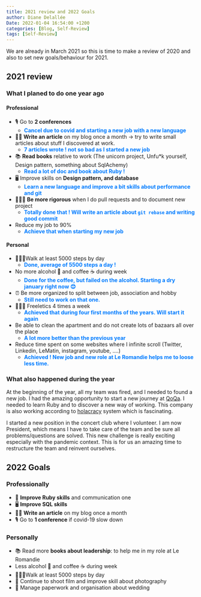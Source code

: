```yaml
---
title: 2021 review and 2022 Goals
author: Diane Delallée
Date: 2022-01-04 16:54:00 +1200
categories: [Blog, Self-Review]
tags: [Self-Review]
---
```


We are already in March 2021 so this is time to make a review of 2020 and also to set new goals/behaviour for 2021.

## 2021 review
### What I planed to do one year ago

#### Professional
- 🎙 Go to **2 conferences**
  - <span style="color:#007bff; font-weight:bold;"> Cancel due to covid and starting a new job with a new language </span>
- ✍🏼 **Write an article** on my blog once a month -> try to write small articles about stuff I discovered at work.
  - <span style="color:#007bff; font-weight:bold;"> 7 articles wrote ! not so bad as I started a new job </span>
- 📚 **Read books** relative to work (The unicorn project, Unfu*k yourself, Design pattern, something about SqlAchemy)
  - <span style="color:#007bff; font-weight:bold;"> Read a lot of doc and book about Ruby ! </span>
- 🖥 Improve skills on **Design pattern, and database**
  - <span style="color:#007bff; font-weight:bold;"> Learn a new language and improve a bit skills about performance and git </span>
- 🧘🏽‍♀️ **Be more rigorous** when I do pull requests and to document new project
  - <span style="color:#007bff; font-weight:bold;"> Totally done that ! Will write an article about `git rebase` and writing good commit </span>
- Reduce my job to 90%
  - <span style="color:#007bff; font-weight:bold;"> Achieve that when starting my new job </span>

#### Personal

- 🚶🏽‍♀️Walk at least 5000 steps by day
  - <span style="color:#007bff; font-weight:bold;"> Done, average of 5500 steps a day ! </span>
- No more alcohol 🍺 and coffee ☕ during week
  - <span style="color:#007bff; font-weight:bold;"> Done for the coffee, but failed on the alcohol. Starting a dry january right now 😊 </span>
- ⏰ Be more organized to split between job, association and hobby
  - <span style="color:#007bff; font-weight:bold;"> Still need to work on that one. </span>
- 🤸🏽‍♀️ Freeletics 4 times a week
  - <span style="color:#007bff; font-weight:bold;"> Achieved that during four first months of the years. Will start it again</span>
- Be able to clean the apartment and do not create lots of bazaars all over the place
  - <span style="color:#007bff; font-weight:bold;"> A lot more better than the previous year </span>
- Reduce time spent on some websites where I infinite scroll (Twitter, Linkedin, LeMatin, instagram, youtube, ....)
  - <span style="color:#007bff; font-weight:bold;"> Achieved ! New job and new role at Le Romandie helps me to loose less time. </span>


### What also happened during the year

At the beginning of the year, all my team was fired, and I needed to found a new job. I had the amazing opportunity to start a new journey
at [QoQa](https://www.qoqa.ch/fr). I needed to learn Ruby and to discover a new way of working. This company is also working according to [holacracy](https://fr.wikipedia.org/wiki/Holacratie) 
system which is fascinating.

I started a new position in the concert club where I volunteer. I am now President, which means I have to take care of the team and be sure all problems/questions are solved.
This new challenge is really exciting especially with the pandemic context. This is for us an amazing time to restructure the team and reinvent ourselves.

## 2022 Goals

### Professionally

- 💎 **Improve Ruby skills** and communication one
- 🖥 **Improve SQL skills**
- ✍🏼 **Write an article** on my blog once a month 
- 🎙 Go to **1 conference** if covid-19 slow down

### Personally

- 📚 Read more **books about leadership**: to help me in my role at Le Romandie
- Less alcohol 🍺 and coffee ☕ during week
- 🚶🏽‍♀️Walk at least 5000 steps by day
- 📸 Continue to shoot film and improve skill about photography
- 💍 Manage paperwork and organisation about wedding